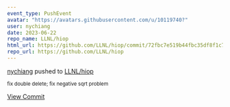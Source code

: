 ```yaml
---
event_type: PushEvent
avatar: "https://avatars.githubusercontent.com/u/10119740?"
user: nychiang
date: 2023-06-22
repo_name: LLNL/hiop
html_url: https://github.com/LLNL/hiop/commit/72fbc7e519b44fbc35df8f1c7bb73a919d5457dc
repo_url: https://github.com/LLNL/hiop
---
```


<a href='https://github.com/nychiang' target='_blank'>nychiang</a> pushed to <a href='https://github.com/LLNL/hiop' target='_blank'>LLNL/hiop</a>

<small>fix double delete; fix negative sqrt problem</small>

<a href='https://github.com/LLNL/hiop/commit/72fbc7e519b44fbc35df8f1c7bb73a919d5457dc' target='_blank'>View Commit</a>